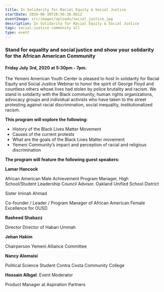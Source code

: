 ```yaml
---
title: In Solidarity for Racial Equity & Social Justice
startDate: 2020-06-30T20:56:36.881Z
eventImage: src/images/uploads/social_justice.jpg
description: In Solidarity for Racial Equity & Social Justice
tags: social-justice community all
type: event
---
```

### Stand for equality and social justice and show your solidarity for the African American Community

#### Friday July 3rd, 2020 at 5:30pm - 7pm.

The Yemeni American Youth Center is pleased to host In solidarity for Racial Equity and Social Justice Webinar to honor the spirit of George Floyd and countless others whose lives had stolen by police brutality and racism. We stand in solidarity with the Black community, human rights organizations, advocacy groups and individual activists who have taken to the street protesting against racial discrimination, social inequality, institutionalized racism.

**This program will explore the following:**

* History of the Black Lives Matter Movement
* Causes of the current protests
* What are the goals of the Black Lives Matter movement
* Yemeni Community’s impact and perception of racial and religious discrimination

**The program will feature the following guest speakers:**

**Lamar Hancock**

African American Male Achievement Program Manager, High School/Student Leadership Council Advisor. Oakland Unified School District 

Sister Iminah Ahmad

Co-founder / Leader / Program Manager of African American Female Excellence for OUSD



**Rasheed Shabazz**

Director Director of Habari Ummah

**Jehan Hakim** 

Chairperson Yemeni Alliance Committee 

**Nancy Alomaisi** 

Political Science Student Contra Costa Community College 

**Hossain Albgal**: Event Moderator

Product Manager at Aspiration Partners